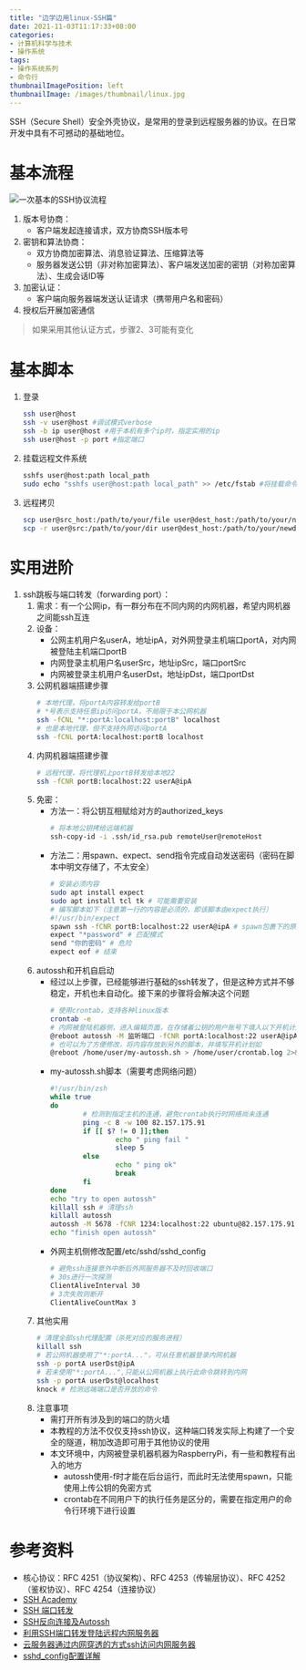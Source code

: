 ```yaml
---
title: "边学边用linux-SSH篇"
date: 2021-11-03T11:17:33+08:00
categories:
- 计算机科学与技术
- 操作系统
tags:
- 操作系统系列
- 命令行
thumbnailImagePosition: left
thumbnailImage: /images/thumbnail/linux.jpg
---
```

SSH（Secure Shell）安全外壳协议，是常用的登录到远程服务器的协议。在日常开发中具有不可撼动的基础地位。
<!--more-->
# 基本流程
![一次基本的SSH协议流程](/images/Linux/SSH_simplified_protocol_diagram-2.webp)
1. 版本号协商：
    - 客户端发起连接请求，双方协商SSH版本号
2. 密钥和算法协商：
    - 双方协商加密算法、消息验证算法、压缩算法等
    - 服务器发送公钥（非对称加密算法）、客户端发送加密的密钥（对称加密算法）、生成会话ID等
3. 加密认证：
    - 客户端向服务器端发送认证请求（携带用户名和密码）
4. 授权后开展加密通信
> 如果采用其他认证方式，步骤2、3可能有变化
# 基本脚本
1. 登录
    ```sh
    ssh user@host
    ssh -v user@host #调试模式verbose
    ssh -b ip user@host #用于本机有多个ip时，指定实用的ip
    ssh user@host -p port #指定端口
    ```
2. 挂载远程文件系统
    ```sh
    sshfs user@host:path local_path
    sudo echo "sshfs user@host:path local_path" >> /etc/fstab #将挂载命令添加到开机挂载流程中
    ```
3. 远程拷贝
    ```sh
    scp user@src_host:/path/to/your/file user@dest_host:/path/to/your/newfile
    scp -r user@src:/path/to/your/dir user@dest_host:/path/to/your/newdir #目录整体拷贝
    ```
# 实用进阶
1. ssh跳板与端口转发（forwarding port）：
    1. 需求：有一个公网ip，有一群分布在不同内网的内网机器，希望内网机器之间能ssh互连
    2. 设备：
        - 公网主机用户名userA，地址ipA，对外网登录主机端口portA，对内网被登陆主机端口portB
        - 内网登录主机用户名userSrc，地址ipSrc，端口portSrc
        - 内网被登录主机用户名userDst，地址ipDst，端口portDst
    3. 公网机器端搭建步骤
        ```sh
        # 本地代理，将portA内容转发给portB
        # *号表示支持任意ip访问portA，不局限于本公网机器
        ssh -fCNL "*:portA:localhost:portB" localhost 
        # 也是本地代理，但不支持外网访问portA
        ssh -fCNL portA:localhost:portB localhost 
        ```
    4. 内网机器端搭建步骤
        ```sh
        # 远程代理，将代理机上portB转发给本地22
        ssh -fCNR portB:localhost:22 userA@ipA
        ```
    5. 免密：
        - 方法一：将公钥互相赋给对方的authorized_keys
            ```sh
            # 将本地公钥拷给远端机器
            ssh-copy-id -i .ssh/id_rsa.pub remoteUser@remoteHost
            ```
        - 方法二：用spawn、expect、send指令完成自动发送密码（密码在脚本中明文存储了，不太安全）
            ```sh
            # 安装必须内容
            sudo apt install expect
            sudo apt install tcl tk # 可能需要安装
            # 编写脚本如下（注意第一行的内容是必须的，即该脚本由expect执行）
            #!/usr/bin/expect
            spawn ssh -fCNR portB:localhost:22 userA@ipA # spawn包裹下的原指令
            expect "*password" # 匹配模式
            send "你的密码" # 危险
            expect eof # 结束
            ```
    6. autossh和开机自启动
        - 经过以上步骤，已经能够进行基础的ssh转发了，但是这种方式并不够稳定，开机也未自动化。接下来的步骤将会解决这个问题
            ```sh
            # 使用crontab，支持各种linux版本
            crontab -e
            # 内网被登陆机器侧，进入编辑页面，在存储着公钥的用户账号下填入以下开机计划
            @reboot autossh -M 监听端口 -fCNR portA:localhost:22 userA@ipA
            # 也可以为了方便修改，将内容存放到另外的脚本，并填写开机计划如
            @reboot /home/user/my-autossh.sh > /home/user/crontab.log 2>&1
            ```
        - my-autossh.sh脚本（需要考虑网络问题）
            ```sh
            #!/usr/bin/zsh
            while true
            do
                    # 检测到指定主机的连通，避免crontab执行时网络尚未连通
                    ping -c 8 -w 100 82.157.175.91
                    if [[ $? != 0 ]];then
                            echo " ping fail "
                            sleep 5
                    else
                            echo " ping ok"
                            break
                    fi
            done
            echo "try to open autossh"
            killall ssh # 清理ssh
            killall autossh
            autossh -M 5678 -fCNR 1234:localhost:22 ubuntu@82.157.175.91
            echo "finish open autossh"
            ```
        - 外网主机侧修改配置/etc/sshd/sshd_config
            ```sh
            # 避免ssh连接意外中断后外网服务器不及时回收端口
            # 30s进行一次探测
            ClientAliveInterval 30
            # 3次失败则断开
            ClientAliveCountMax 3
            ```
    7. 其他实用
        ```sh
        # 清理全部ssh代理配置（杀死对应的服务进程）
        killall ssh
        # 若公网机器使用了"*:portA..."，可从任意机器登录内网机器
        ssh -p portA userDst@ipA
        # 若未使用"*:portA...",只能从公网机器上执行此命令跳转到内网
        ssh -p portA userDst@localhost
        knock # 检测远端端口是否开放的命令
        ```
    8. 注意事项
        - 需打开所有涉及到的端口的防火墙
        - 本教程的方法不仅仅支持ssh协议，这种端口转发实际上构建了一个安全的隧道，稍加改造即可用于其他协议的使用
        - 本文环境中，内网被登录机器机器为RaspberryPi，有一些和教程有出入的地方
            - autossh使用-f时才能在后台运行，而此时无法使用spawn，只能使用上传公钥的免密方式
            - crontab在不同用户下的执行任务是区分的，需要在指定用户的命令行环境下进行设置
# 参考资料
- 核心协议：RFC 4251（协议架构）、RFC 4253（传输层协议）、RFC 4252（鉴权协议）、RFC 4254（连接协议）
- [SSH Academy](https://www.ssh.com/academy/ssh/protocol) 
- [SSH 端口转发](https://wangdoc.com/ssh/port-forwarding.html)
- [SSH反向连接及Autossh](https://www.cnblogs.com/eshizhan/archive/2012/07/16/2592902.html)
- [利用SSH端口转发登陆远程内网服务器](https://blog.csdn.net/u010412858/article/details/81270078)
- [云服务器通过内网穿透的方式ssh访问内网服务器](https://www.cnblogs.com/schips/p/using_pubilc_server_config_ssh_for_nat_in_ubuntu.html)
- [sshd_config配置详解](https://www.cnblogs.com/wangliangblog/p/6226488.html)